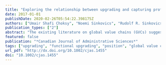 ```yaml
---
title: "Exploring the relationship between upgrading and capturing profits from GVC participation for disadvantaged suppliers in developing countries"
date: 2017-01-01
publishDate: 2020-02-26T05:54:22.398175Z
authors: ["Umair Shafi Choksy", "Noemi Sinkovics", "Rudolf R. Sinkovics"]
publication_types: ["2"]
abstract: "The existing literature on global value chains (GVCs) suggests that functional upgrading is a key determinant of whether suppliers are able to capture higher profits in GVCs. However, it is unclear whether the same argument holds for disadvantaged suppliers who face high barriers to achieving functional upgrading. Through a review of existing empirical studies, the present paper aims to explore how disadvantaged suppliers in developing countries increase their profits in the face of barriers to functional upgrading. The findings from the literature analysis suggest that the ability of disadvantaged suppliers to benefit from GVC participation depends on the extent of their managerial agency and their ability to leverage multiple upgrading/downgrading trajectories (whether product, process, or functional) and transform them into profitable outcomes. Copyright © 2017 ASAC. Published by John Wiley & Sons, Ltd. Pour les auteurs des travaux existants sur les chaînes de valeur mondiales (GVC), c'est la modernisation fonctionnelle qui détermine si les fournisseurs sont en mesure de réaliser des profits importants dans le cadre des GVC. Mais ces auteurs n'indiquent pas si ce postulat s'applique également aux fournisseurs défavorisés qui, pour réaliser leur modernisation fonctionnelle, doivent faire face à des obstacles majeurs. Dans le présent article, nous explorons, grâce à une revue des travaux empiriques existants, la manière dont les fournisseurs défavorisés des pays en voie de développement augmentent leurs profits en dépit des obstacles qui entravent leur modernisation fonctionnelle. Nos résultats révèlent que la capacité des fournisseurs défavorisés à tirer profit de leur participation aux GVC dépend de la taille de leur organisme managérial et de leur aptitude à transformer les multiples mouvements de modernisation/dégradation (des produits, des processus ou des fonctions) en revenus. Copyright © 2017 ASAC. Published by John Wiley & Sons, Ltd."
featured: false
publication: "*Canadian Journal of Administrative Sciences*"
tags: ["upgrading", "functional upgrading", "position", "global value chains", "profit margins", "modernisation", "modernisation fonctionnelle", "chaînes de valeur mondiales", "marges de profit"]
url_pdf: "http://dx.doi.org/10.1002/cjas.1455"
doi: "10.1002/cjas.1455"
---
```


